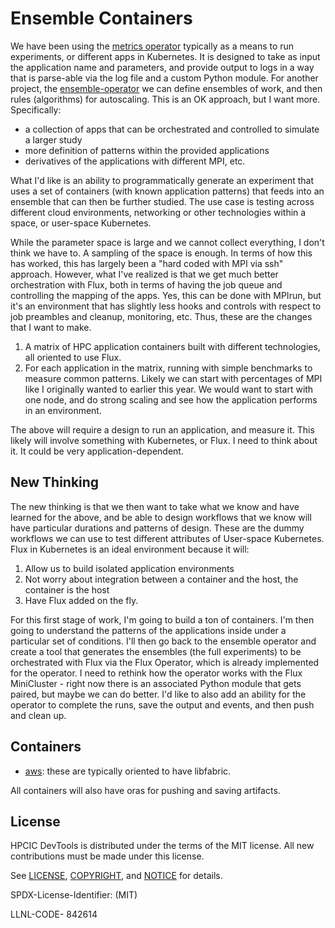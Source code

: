 # Ensemble Containers

We have been using the [metrics operator](https://github.com/converged-computing/metrics-operator) typically as a means to run experiments, or different apps in Kubernetes. It is designed to take as input the application name and parameters, and provide output to logs in a way that is parse-able via the log file and a custom Python module. For another project, the [ensemble-operator](https://github.com/converged-computing/ensemble-operator) we can define ensembles of work, and then rules (algorithms) for autoscaling. This is an OK approach, but I want more. Specifically:

- a collection of apps that can be orchestrated and controlled to simulate a larger study
- more definition of patterns within the provided applications
- derivatives of the applications with different MPI, etc.

What I'd like is an ability to programmatically generate an experiment that uses a set of containers (with known application patterns) that feeds into an ensemble that can then be further studied. The use case is testing across different cloud environments, networking or other technologies within a space, or user-space Kubernetes.

While the parameter space is large and we cannot collect everything, I don't think we have to. A sampling of the space is enough.
In terms of how this has worked, this has largely been a "hard coded with MPI via ssh" approach. However, what I've realized is that we get much better orchestration with Flux, both in terms of having the job queue and controlling the mapping of the apps. Yes, this can be done with MPIrun, but it's an environment that has slightly less hooks and controls with respect to job preambles and cleanup, monitoring, etc. Thus, these are the changes that I want to make.

1. A matrix of HPC application containers built with different technologies, all oriented to use Flux.
2. For each application in the matrix, running with simple benchmarks to measure common patterns. Likely we can start with percentages of MPI like I originally wanted to earlier this year. We would want to start with one node, and do strong scaling and see how the application performs in an environment. 

The above will require a design to run an application, and measure it. This likely will involve something with Kubernetes, or Flux. I need to think about it. It could be very application-dependent.

## New Thinking

The new thinking is that we then want to take what we know and have learned for the above, and be able to design workflows that we know will have particular durations and patterns of design. These are the dummy workflows we can use to test different attributes of User-space Kubernetes. Flux in Kubernetes is an ideal environment because it will:

1. Allow us to build isolated application environments
2. Not worry about integration between a container and the host, the container is the host
3. Have Flux added on the fly.

For this first stage of work, I'm going to build a ton of containers. I'm then going to understand the patterns of the applications inside under a particular set of conditions. I'll then go back to the ensemble operator and create a tool that generates the ensembles (the full experiments) to be orchestrated with Flux via the Flux Operator, which is already implemented for the operator. I need to rethink how the operator works with the Flux MiniCluster - right now there is an associated Python module that gets paired, but maybe we can do better. I'd like to also add an ability for the operator to complete the runs, save the output and events, and then push and clean up.

## Containers

- [aws](aws): these are typically oriented to have libfabric.

All containers will also have oras for pushing and saving artifacts.

## License

HPCIC DevTools is distributed under the terms of the MIT license.
All new contributions must be made under this license.

See [LICENSE](https://github.com/converged-computing/cloud-select/blob/main/LICENSE),
[COPYRIGHT](https://github.com/converged-computing/cloud-select/blob/main/COPYRIGHT), and
[NOTICE](https://github.com/converged-computing/cloud-select/blob/main/NOTICE) for details.

SPDX-License-Identifier: (MIT)

LLNL-CODE- 842614

